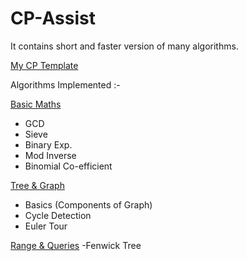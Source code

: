 # CP-Assist
It contains short and faster version of many algorithms.

[My CP Template](https://github.com/smit-mist/CP-Assist/blob/main/template.cpp)

Algorithms Implemented :-

[Basic Maths](https://github.com/smit-mist/CP-Assist/blob/main/Math/basic_math.cpp)
- GCD
- Sieve
- Binary Exp.
- Mod Inverse
- Binomial Co-efficient

[Tree & Graph](https://github.com/smit-mist/CP-Assist/tree/main/Tree%20%26%20Graph)
- Basics (Components of Graph)
- Cycle Detection
- Euler Tour

[Range & Queries](https://github.com/smit-mist/CP-Assist/tree/main/Range%20%26%20Queries)
-Fenwick Tree
